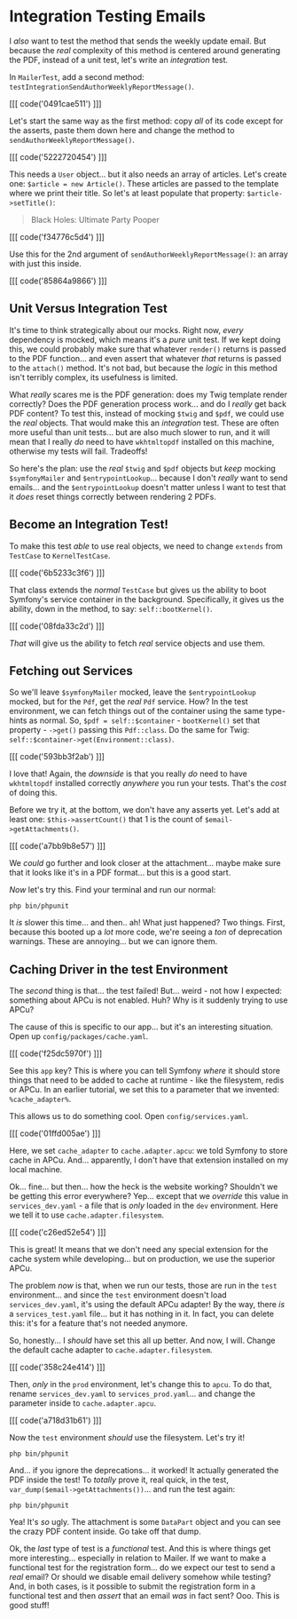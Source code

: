 # Integration Testing Emails

I *also* want to test the method that sends the weekly update email. But because
the *real* complexity of this method is centered around generating the PDF, instead
of a unit test, let's write an *integration* test.

In `MailerTest`, add a second method: `testIntegrationSendAuthorWeeklyReportMessage()`.

[[[ code('0491cae511') ]]]

Let's start the same way as the first method: copy *all* of its code except for
the asserts, paste them down here and change the method to
`sendAuthorWeeklyReportMessage()`. 

[[[ code('5222720454') ]]]

This needs a `User` object... but it also needs an array of articles. 
Let's create one: `$article = new Article()`. These articles are passed to the 
template where we print their title. So let's at least populate that 
property: `$article->setTitle()`:

> Black Holes: Ultimate Party Pooper

[[[ code('f34776c5d4') ]]]

Use this for the 2nd argument of `sendAuthorWeeklyReportMessage()`: an array with
just this inside.

[[[ code('85864a9866') ]]]

## Unit Versus Integration Test

It's time to think strategically about our mocks. Right now, *every* dependency
is mocked, which means it's a *pure* unit test. If we kept doing this, we could
probably make sure that whatever `render()` returns is passed to the PDF
function... and even assert that whatever *that* returns is passed to the
`attach()` method. It's not bad, but because the *logic* in this method isn't
terribly complex, its usefulness is limited.

What *really* scares me is the PDF generation: does my Twig template render correctly?
Does the PDF generation process work... and do I *really* get back PDF content?
To test this, instead of mocking `$twig` and `$pdf`, we could use the *real* objects.
That would make this an *integration* test. These are often more useful than unit
tests... but are also much slower to run, and it will mean that I really *do* need
to have `wkhtmltopdf` installed on this machine, otherwise my tests will fail.
Tradeoffs!

So here's the plan: use the *real* `$twig` and `$pdf` objects but *keep* mocking
`$symfonyMailer` and `$entrypointLookup`... because I don't *really* want to send
emails... and the `$entrypointLookup` doesn't matter unless I want to test that
it *does* reset things correctly between rendering 2 PDFs.

## Become an Integration Test!

To make this test *able* to use real objects, we need to change `extends` from
`TestCase` to `KernelTestCase`. 

[[[ code('6b5233c3f6') ]]]

That class extends the *normal* `TestCase` but gives us the ability to boot Symfony's 
service container in the background. Specifically, it gives us the ability, 
down in the method, to say: `self::bootKernel()`. 

[[[ code('08fda33c2d') ]]]

*That* will give us the ability to fetch *real* service objects and use them.

## Fetching out Services

So we'll leave `$symfonyMailer` mocked, leave the `$entrypointLookup` mocked, but
for the `Pdf`, get the *real* `Pdf` service. How? In the test environment,
we can fetch things out of the container using the same type-hints as normal. So,
`$pdf = self::$container` - `bootKernel()` set that property - `->get()` passing
this `Pdf::class`. Do the same for Twig: `self::$container->get(Environment::class)`.

[[[ code('593bb3f2ab') ]]]

I love that! Again, the *downside* is that you really *do* need to have `wkhtmltopdf`
installed correctly *anywhere* you run your tests. That's the *cost* of doing this.

Before we try it, at the bottom, we don't have any asserts yet. Let's add at
least one: `$this->assertCount()` that 1 is the count of `$email->getAttachments()`.

[[[ code('a7bb9b8e57') ]]]

We *could* go further and look closer at the attachment... maybe make sure that
it looks like it's in a PDF format... but this is a good start.

*Now* let's try this. Find your terminal and run our normal:

```terminal
php bin/phpunit
```

It *is* slower this time... and then.. ah! What just happened? Two things. First,
because this booted up a *lot* more code, we're seeing a *ton* of deprecation
warnings. These are annoying... but we can ignore them.

## Caching Driver in the test Environment

The *second* thing is that... the test failed! But... weird - not how I expected:
something about APCu is not enabled. Huh? Why is it suddenly trying to use APCu?

The cause of this is specific to our app... but it's an interesting situation.
Open up `config/packages/cache.yaml`. 

[[[ code('f25dc5970f') ]]]

See this `app` key? This is where you can tell Symfony *where* it should store 
things that need to be added to cache at runtime - like the filesystem, redis or APCu. 
In an earlier tutorial, we set this to a parameter that we invented: `%cache_adapter%`.

This allows us to do something cool. Open `config/services.yaml`. 

[[[ code('01ffd005ae') ]]]

Here, we set `cache_adapter` to `cache.adapter.apcu`: we told Symfony to store cache in APCu.
And... apparently, I don't have that extension installed on my local machine.

Ok... fine... but then... how the heck is the website working? Shouldn't we be
getting this error everywhere? Yep... except that we *override* this value in
`services_dev.yaml` - a file that is *only* loaded in the `dev` environment. Here
we tell it to use `cache.adapter.filesystem`.

[[[ code('c26ed52e54') ]]]

This is great! It means that we don't need any special extension for the cache system
while developing... but on production, we use the superior APCu.

The problem *now* is that, when we run our tests, those are run in the `test`
environment... and since the `test` environment doesn't load `services_dev.yaml`,
it's using the default APCu adapter! By the way, there *is* a `services_test.yaml`
file... but it has nothing in it. In fact, you can delete this: it's for a feature
that's not needed anymore.

So, honestly... I *should* have set this all up better. And now, I will. Change
the default cache adapter to `cache.adapter.filesystem`. 

[[[ code('358c24e414') ]]]

Then, *only* in the `prod` environment, let's change this to `apcu`. To do that, 
rename `services_dev.yaml` to `services_prod.yaml`... and change the parameter inside
to `cache.adapter.apcu`.

[[[ code('a718d31b61') ]]]

Now the `test` environment *should* use the filesystem. Let's try it!

```terminal
php bin/phpunit
```

And... if you ignore the deprecations... it worked! It actually generated the PDF
inside the test! To *totally* prove it, real quick, in the test,
`var_dump($email->getAttachments())`... and run the test again:

```terminal-silent
php bin/phpunit
```

Yea! It's *so* ugly. The attachment is some `DataPart` object and you can see
the crazy PDF content inside. Go take off that dump.

Ok, the *last* type of test is a *functional* test. And this is where things get
more interesting... especially in relation to Mailer. If we want to make a
functional test for the registration form... do we expect our test to send a
*real* email? Or should we disable email delivery somehow while testing? And, in
both cases, is it possible to submit the registration form in a functional test
and then *assert* that an email *was* in fact sent? Ooo. This is good stuff!
